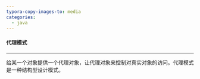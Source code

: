 ```yaml
---
typora-copy-images-to: media
categories:
  - java
---
```


#### 代理模式
---

给某一个对象提供一个代理对象，让代理对象来控制对真实对象的访问。代理模式是一种结构型设计模式。

